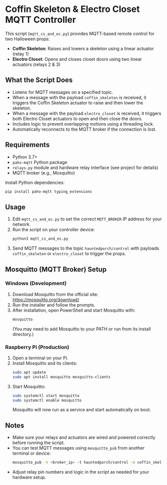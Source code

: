 # Coffin Skeleton & Electro Closet MQTT Controller

This script (`mqtt_cs_and_ec.py`) provides MQTT-based remote control for two Halloween props:
- **Coffin Skeleton**: Raises and lowers a skeleton using a linear actuator (relay 1)
- **Electro Closet**: Opens and closes closet doors using two linear actuators (relays 2 & 3)

## What the Script Does
- Listens for MQTT messages on a specified topic.
- When a message with the payload `coffin_skeleton` is received, it triggers the Coffin Skeleton actuator to raise and then lower the skeleton.
- When a message with the payload `electro_closet` is received, it triggers both Electro Closet actuators to open and then close the doors.
- Includes logic to prevent overlapping motions using a threading lock.
- Automatically reconnects to the MQTT broker if the connection is lost.

## Requirements
- Python 3.7+
- `paho-mqtt` Python package
- `relays.py` module and hardware relay interface (see project for details)
- MQTT broker (e.g., Mosquitto)

Install Python dependencies:
```sh
pip install paho-mqtt typing_extensions
```

## Usage
1. Edit `mqtt_cs_and_ec.py` to set the correct `MQTT_BROKER` IP address for your network.
2. Run the script on your controller device:
   ```sh
   python3 mqtt_cs_and_ec.py
   ```
3. Send MQTT messages to the topic `hauntedporch/control` with payloads `coffin_skeleton` or `electro_closet` to trigger the props.

## Mosquitto (MQTT Broker) Setup

### Windows (Development)
1. Download Mosquitto from the official site: https://mosquitto.org/download/
2. Run the installer and follow the prompts.
3. After installation, open PowerShell and start Mosquitto with:
   ```powershell
   mosquitto
   ```
   (You may need to add Mosquitto to your PATH or run from its install directory.)

### Raspberry Pi (Production)
1. Open a terminal on your Pi.
2. Install Mosquitto and its clients:
   ```bash
   sudo apt update
   sudo apt install mosquitto mosquitto-clients
   ```
3. Start Mosquitto:
   ```bash
   sudo systemctl start mosquitto
   sudo systemctl enable mosquitto
   ```
   Mosquitto will now run as a service and start automatically on boot.

## Notes
- Make sure your relays and actuators are wired and powered correctly before running the script.
- You can test MQTT messages using `mosquitto_pub` from another terminal or device:
  ```sh
  mosquitto_pub -h <broker_ip> -t hauntedporch/control -m coffin_skeleton
  ```
- Adjust relay pin numbers and logic in the script as needed for your hardware setup.
